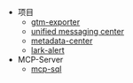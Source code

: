 - 项目
  - [gtm-exporter](/projects/gtm-exporter.md)
  - [unified messaging center](/projects/unified-messaging-center.md)
  - [metadata-center](/projects/metadata-center.md)
  - [lark-alert](/projects/lark-alert.md)
- MCP-Server
  - [mcp-sql](/MCP-Server/mcp-sql.md)